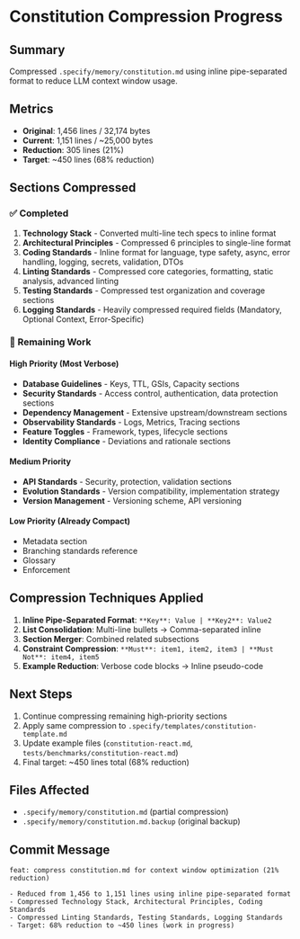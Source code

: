 # Constitution Compression Progress

## Summary

Compressed `.specify/memory/constitution.md` using inline pipe-separated format to reduce LLM context window usage.

## Metrics

- **Original**: 1,456 lines / 32,174 bytes
- **Current**: 1,151 lines / ~25,000 bytes
- **Reduction**: 305 lines (21%)
- **Target**: ~450 lines (68% reduction)

## Sections Compressed

### ✅ Completed

1. **Technology Stack** - Converted multi-line tech specs to inline format
2. **Architectural Principles** - Compressed 6 principles to single-line format
3. **Coding Standards** - Inline format for language, type safety, async, error handling, logging, secrets, validation, DTOs
4. **Linting Standards** - Compressed core categories, formatting, static analysis, advanced linting
5. **Testing Standards** - Compressed test organization and coverage sections
6. **Logging Standards** - Heavily compressed required fields (Mandatory, Optional Context, Error-Specific)

### 🔄 Remaining Work

#### High Priority (Most Verbose)

- **Database Guidelines** - Keys, TTL, GSIs, Capacity sections
- **Security Standards** - Access control, authentication, data protection sections
- **Dependency Management** - Extensive upstream/downstream sections
- **Observability Standards** - Logs, Metrics, Tracing sections
- **Feature Toggles** - Framework, types, lifecycle sections
- **Identity Compliance** - Deviations and rationale sections

#### Medium Priority

- **API Standards** - Security, protection, validation sections
- **Evolution Standards** - Version compatibility, implementation strategy
- **Version Management** - Versioning scheme, API versioning

#### Low Priority (Already Compact)

- Metadata section
- Branching standards reference
- Glossary
- Enforcement

## Compression Techniques Applied

1. **Inline Pipe-Separated Format**: `**Key**: Value | **Key2**: Value2`
2. **List Consolidation**: Multi-line bullets → Comma-separated inline
3. **Section Merger**: Combined related subsections
4. **Constraint Compression**: `**Must**: item1, item2, item3 | **Must Not**: item4, item5`
5. **Example Reduction**: Verbose code blocks → Inline pseudo-code

## Next Steps

1. Continue compressing remaining high-priority sections
2. Apply same compression to `.specify/templates/constitution-template.md`
3. Update example files (`constitution-react.md`, `tests/benchmarks/constitution-react.md`)
4. Final target: ~450 lines total (68% reduction)

## Files Affected

- `.specify/memory/constitution.md` (partial compression)
- `.specify/memory/constitution.md.backup` (original backup)

## Commit Message

```
feat: compress constitution.md for context window optimization (21% reduction)

- Reduced from 1,456 to 1,151 lines using inline pipe-separated format
- Compressed Technology Stack, Architectural Principles, Coding Standards
- Compressed Linting Standards, Testing Standards, Logging Standards
- Target: 68% reduction to ~450 lines (work in progress)
```
